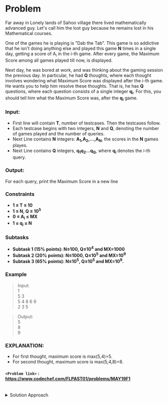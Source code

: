 # Problem
Far away in Lonely lands of Sahoo village there lived mathematically advanced guy. Let's call him the lost guy because he remains lost in his Mathematical courses.

One of the games he is playing is "Dab the Tab". This game is so addictive that he isn't doing anything else and played this game **N** times in a single day, getting a score of A<sub>i</sub> in the i-th game. After every game, the Maximum Score among all games played till now, is displayed.

Next day, he was bored at work, and was thinking about the gaming session the previous day. In particular, he had **Q** thoughts, where each thought involves wondering what Maximum Score was displayed after the i-th game. He wants you to help him resolve these thoughts. That is, he has **Q** questions, where each question consists of a single integer **q<sub>i</sub>**. For this, you should tell him what the Maximum Score was, after the **q<sub>i</sub>** game.

### Input:

*   First line will contain **T**, number of testcases. Then the testcases follow.
*   Each testcase begins with two integers, **N** and **Q**, denoting the number of games played and the number of queries.
*   Next Line contains **N** integers: **A<sub>1</sub>,A<sub>2</sub>,…,A<sub>N</sub>**, the scores in the **N** games playes.
*   Next Line contains **Q** integers, **q<sub>1</sub>q<sub>2</sub>…q<sub>Q</sub>**, where **q<sub>i</sub>** denotes the i-th query.

### Output:

For each query, print the Maximum Score in a new line

### Constraints

* **1 ≤ T ≤ 10** 
* **1 ≤ N, Q ≤ 10<sup>5</sup>**
* **0 ≤ A<sub>i</sub> ≤ MX**
* **1 ≤ q<sub>i</sub> ≤ N**

### Subtasks

* **Subtask 1 (15% points): N≤100, Q≤10<sup>4</sup> and MX=1000**
* **Subtask 2 (20% points): N≤1000, Q≤10<sup>5</sup> and MX=10<sup>9</sup>**
* **Subtask 3 (65% points): N≤10<sup>5</sup>, Q≤10<sup>5</sup> and MX=10<sup>9</sup>.**

### Example
>Input:<br/>
1        <br/>
5 3        <br/>
5 4 8 6 9        <br/>
2 3 5<br/>

>Output:<br/>
5        <br/>
8        <br/>
9    <br/>


### EXPLANATION:

*   For first thought, maximum score is max(5,4)\=5.
*   For second thought, maximum score is max(5,4,8)\=8.

#### `<Problem link>` : <https://www.codechef.com/FLPAST01/problems/MAY19F1>
<br/>
<details>
  <summary>Solution Approach</summary>
  
  ######
  We will use an array to store the maximum upto the i<sup>th</sup> index where 0 < =i < N.
  
  We then simply make a lookup to our array for answering queries.
  
</details>
